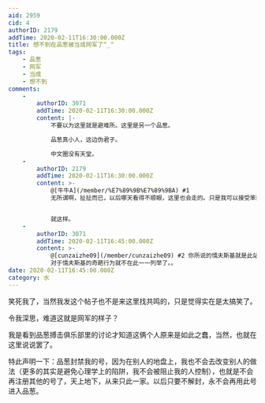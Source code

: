 ```yaml
---
aid: 2959
cid: 4
authorID: 2179
addTime: 2020-02-11T16:30:00.000Z
title: 想不到在品葱被当成网军了^_^
tags:
    - 品葱
    - 网军
    - 当成
    - 想不到
comments:
    -
        authorID: 3071
        addTime: 2020-02-11T16:30:00.000Z
        content: |-
            不要以为这里就是避难所。这里是另一个品葱。

            品葱真小人，这边伪君子。

            中文圈没有天堂。
    -
        authorID: 2179
        addTime: 2020-02-11T16:30:00.000Z
        content: >-
            @[牛牛A](/member/%E7%89%9B%E7%89%9BA) #1
            无所谓啊，扯扯而已，以后哪天看得不顺眼，这里也会走的。只是我可以接受笨蛋，但不接受愚蠢。笨蛋是水平不够，心底不坏，但蠢货是垃圾，不可救药。就懦夫斯基和救护车那俩的水平能力，连敌友都分不出来，何必呢。


            就这样。
    -
        authorID: 3071
        addTime: 2020-02-11T16:45:00.000Z
        content: >-
            @[cunzaizhe09](/member/cunzaizhe09) #2 你所说的懦夫斯基就是此站的二个管理员之一。
            对于懦夫斯基的奇葩行为就不在此一一列举了。。
date: 2020-02-11T16:45:00.000Z
category: 水
---
```


笑死我了，当然我发这个帖子也不是来这里找共鸣的，只是觉得实在是太搞笑了。

令我深思，难道这就是网军的样子？

我是看到品葱搏击俱乐部里的讨论才知道这俩个人原来是如此之蠢，当然，也就在这里说说罢了。

特此声明一下：品葱封禁我的号，因为在别人的地盘上，我也不会去改变别人的做法（更多的其实是避免心理学上的陷阱，我不会被阻止我的人控制），也就是不会再注册其他的号了，天上地下，从来只此一家。以后只要不解封，永不会再用此号进入品葱。
